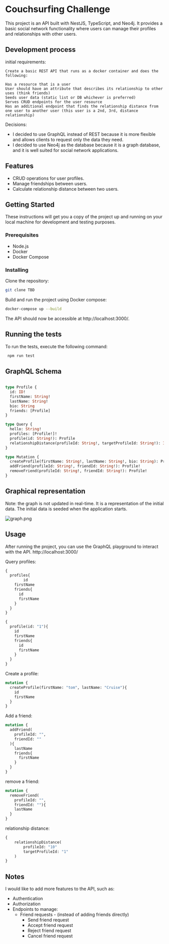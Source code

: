 # Couchsurfing Challenge

This project is an API built with NestJS, TypeScript, and Neo4j.
It provides a basic social network functionality where users can manage their profiles and relationships with other users.

## Development process

initial requirements:
```text
Create a basic REST API that runs as a docker container and does the following:

Has a resource that is a user
User should have an attribute that describes its relationship to other uses (think friends)
Seeds user data (static list or DB whichever is preferred)
Serves CRUD endpoints for the user resource
Has an additional endpoint that finds the relationship distance from one user to another user (this user is a 2nd, 3rd, distance relationship)
```

Decisions:
- I decided to use GraphQL instead of REST because it is more flexible and allows clients to request only the data they need.
- I decided to use Neo4j as the database because it is a graph database, and it is well suited for social network applications.

## Features

- CRUD operations for user profiles.
- Manage friendships between users.
- Calculate relationship distance between two users.

## Getting Started

These instructions will get you a copy of the project up and running on your local machine for development and testing purposes.

### Prerequisites

- Node.js
- Docker
- Docker Compose

### Installing

Clone the repository:

```bash
git clone TBD
```

Build and run the project using Docker compose:

```bash
docker-compose up --build
```


The API should now be accessible at http://localhost:3000/.


## Running the tests

To run the tests, execute the following command:

```bash
 npm run test
```



## GraphQL Schema

```graphql

type Profile {
  id: ID!
  firstName: String!
  lastName: String!
  bio: String
  friends: [Profile]
}

type Query {
  hello: String!
  profiles: [Profile!]!
  profile(id: String!): Profile
  relationshipDistance(profileId: String!, targetProfileId: String!): Int!
}

type Mutation {
  createProfile(firstName: String!, lastName: String!, bio: String): Profile!
  addFriend(profileId: String!, friendId: String!): Profile!
  removeFriend(profileId: String!, friendId: String!): Profile!
}
```

## Graphical representation

Note: the graph is not updated in real-time. It is a representation of the initial data. The initial data is seeded when the application starts.

![graph.png](..%2F..%2F..%2F..%2FDownloads%2Fgraph.png)


## Usage

After running the project, you can use the GraphQL playground to interact with the API.
http://localhost:3000/

Query profiles:
```graphql
{
  profiles{
		id
    firstName
    friends{
      id
      firstName
    }
  }
}
```


```graphql
{
  profile(id: "1"){
    id
    firstName
    friends{
      id
      firstName
    }
  }
}
```


Create a profile:
```graphql
mutation {
  createProfile(firstName: "tom", lastName: "Cruise"){
    id
    firstName
  }
}
```


Add a friend:
```graphql
mutation {
  addFriend(
    profileId: "",
    friendId: ""
  ){
    lastName
    friends{
      firstName
    }
  }
}
```

remove a friend:
```graphql
mutation {
  removeFriend(
    profileId: "",
    friendId: ""){
    lastName
  }
}
```

relationship distance:
```graphql
{
    relationshipDistance(
        profileId: "10"
        targetProfileId: "1"
    )
}
```


## Notes

I would like to add more features to the API, such as:
- Authentication
- Authorization
- Endpoints to manage:
  - Friend requests - (instead of adding friends directly)
    - Send friend request
    - Accept friend request
    - Reject friend request
    - Cancel friend request
